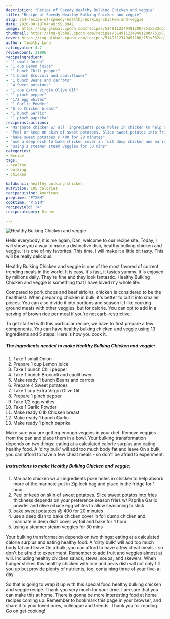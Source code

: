 ```yaml
---
description: "Recipe of Speedy Healthy Bulking Chicken and veggie"
title: "Recipe of Speedy Healthy Bulking Chicken and veggie"
slug: 254-recipe-of-speedy-healthy-bulking-chicken-and-veggie
date: 2020-08-18T04:49:59.394Z
image: https://img-global.cpcdn.com/recipes/5149112349491200/751x532cq70/healthy-bulking-chicken-and-veggie-recipe-main-photo.jpg
thumbnail: https://img-global.cpcdn.com/recipes/5149112349491200/751x532cq70/healthy-bulking-chicken-and-veggie-recipe-main-photo.jpg
cover: https://img-global.cpcdn.com/recipes/5149112349491200/751x532cq70/healthy-bulking-chicken-and-veggie-recipe-main-photo.jpg
author: Timothy Luna
ratingvalue: 4.7
reviewcount: 31906
recipeingredient:
- "1 small Onion"
- "1 cup Lemon juice"
- "1 bunch Chili pepper"
- "1 bunch Broccoli and cauliflower"
- "1 bunch Beans and carrots"
- "4 Sweet potatoes"
- "1 cup Extra Virgin Olive Oil"
- "1 pinch pepper"
- "1/2 egg whites"
- "1 Garlic Powder"
- "6 lb Chicken breast"
- "1 bunch Garlic"
- "1 pinch paprika"
recipeinstructions:
- "Marinate chicken w/ all  ingredients poke holes in chicken to help absorb more of the marinate put in Zip lock bag and place in the fridge for 1 hour."
- "Peel or keep on skin of sweet potatoes. Slice sweet potatos into fries thickness depends on your preference season fries w/ Paprika Garlic powder and olive oil use egg whites to allow seasoning to stick"
- "bake sweet potatoes @ 400 for 20 minutes"
- "use a deep dish to bake chicken cover in foil dump chicken and marinate in deep dish cover w/ foil and bake for 1 hour"
- "using a steamer steam veggies for 30 mins"
categories:
- Recipe
tags:
- healthy
- bulking
- chicken

katakunci: healthy bulking chicken 
nutrition: 105 calories
recipecuisine: American
preptime: "PT26M"
cooktime: "PT51M"
recipeyield: "4"
recipecategory: Dinner

---
```



![Healthy Bulking Chicken and veggie](https://img-global.cpcdn.com/recipes/5149112349491200/751x532cq70/healthy-bulking-chicken-and-veggie-recipe-main-photo.jpg)

Hello everybody, it is me again, Dan, welcome to our recipe site. Today, I will show you a way to make a distinctive dish, healthy bulking chicken and veggie. It is one of my favorites. This time, I will make it a little bit tasty. This will be really delicious.

Healthy Bulking Chicken and veggie is one of the most favored of current trending meals in the world. It is easy, it's fast, it tastes yummy. It is enjoyed by millions daily. They're fine and they look fantastic. Healthy Bulking Chicken and veggie is something that I have loved my whole life.

Compared to pork chops and beef sirloins, chicken is considered to be the healthiest. When preparing chicken in bulk, it&#39;s better to cut it into smaller pieces. You can also divide it into portions and season it I like cooking ground meats with other veggies, but for calorie. You can opt to add in a serving of brown rice per meal if you&#39;re not carb-restrictive.


To get started with this particular recipe, we have to first prepare a few components. You can have healthy bulking chicken and veggie using 13 ingredients and 5 steps. Here is how you cook it.

<!--inarticleads1-->

##### The ingredients needed to make Healthy Bulking Chicken and veggie:

1. Take 1 small Onion
1. Prepare 1 cup Lemon juice
1. Take 1 bunch Chili pepper
1. Take 1 bunch Broccoli and cauliflower
1. Make ready 1 bunch Beans and carrots
1. Prepare 4 Sweet potatoes
1. Take 1 cup Extra Virgin Olive Oil
1. Prepare 1 pinch pepper
1. Take 1/2 egg whites
1. Take 1 Garlic Powder
1. Make ready 6 lb Chicken breast
1. Make ready 1 bunch Garlic
1. Make ready 1 pinch paprika


Make sure you are getting enough veggies in your diet. Remove veggies from the pan and place them in a bowl. Your bulking transformation depends on two things: eating at a calculated calorie surplus and eating healthy food. A &#39;dirty bulk&#39; will add too much body fat and leave On a bulk, you can afford to have a few cheat meals - so don&#39;t be afraid to experiment. 

<!--inarticleads2-->

##### Instructions to make Healthy Bulking Chicken and veggie:

1. Marinate chicken w/ all  ingredients poke holes in chicken to help absorb more of the marinate put in Zip lock bag and place in the fridge for 1 hour.
1. Peel or keep on skin of sweet potatoes. Slice sweet potatos into fries thickness depends on your preference season fries w/ Paprika Garlic powder and olive oil use egg whites to allow seasoning to stick
1. bake sweet potatoes @ 400 for 20 minutes
1. use a deep dish to bake chicken cover in foil dump chicken and marinate in deep dish cover w/ foil and bake for 1 hour
1. using a steamer steam veggies for 30 mins


Your bulking transformation depends on two things: eating at a calculated calorie surplus and eating healthy food. A &#39;dirty bulk&#39; will add too much body fat and leave On a bulk, you can afford to have a few cheat meals - so don&#39;t be afraid to experiment. Remember to add fruit and veggies almost at will. Including healthy chicken salads, stews, soups, and skewers. When hunger strikes this healthy chicken with rice and peas dish will not only fill you up but provide plenty of nutrients, too, containing three of your five-a-day. 

So that is going to wrap it up with this special food healthy bulking chicken and veggie recipe. Thank you very much for your time. I am sure that you can make this at home. There is gonna be more interesting food at home recipes coming up. Remember to bookmark this page in your browser, and share it to your loved ones, colleague and friends. Thank you for reading. Go on get cooking!
